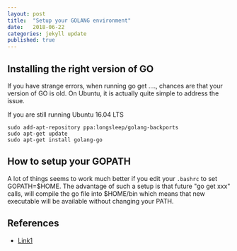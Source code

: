 ```yaml
---
layout: post
title:  "Setup your GOLANG environment" 
date:   2018-06-22
categories: jekyll update
published: true
---
```

## Installing the right version of GO

If you have strange errors, when running go get ...., chances are that your version of GO is old.
On Ubuntu, it is actually quite simple to address the issue.

If you are still running Ubuntu 16.04 LTS
~~~
sudo add-apt-repository ppa:longsleep/golang-backports
sudo apt-get update
sudo apt-get install golang-go
~~~

## How to setup your GOPATH

A lot of things seems to work much better if you edit your `.bashrc` to set GOPATH=$HOME.
The advantage of such a setup is that future "go get xxx" calls, will compile the go file into $HOME/bin which means
that new executable will be available without changing your PATH.


## References

- [Link1](https://github.com/golang/go/wiki/Ubuntu)

